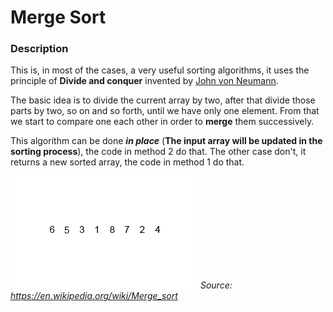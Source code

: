 # Merge Sort

### Description
This is, in most of the cases, a very useful sorting algorithms, it uses the principle of **Divide and conquer** invented by [John von Neumann](https://en.wikipedia.org/wiki/John_von_Neumann).

The basic idea is to divide the current array by two, after that divide those parts by two, so on and so forth, until we have only one element.
From that we start to compare one each other in order to **merge** them successively.

This algorithm can be done ***in place*** (**The input array will be updated in the sorting process**), the code in method 2 do that.
The other case don't, it returns a new sorted array, the code in method 1 do that.

![Merge Sort Simulation](merge-example.gif)
*Source: https://en.wikipedia.org/wiki/Merge_sort* 
